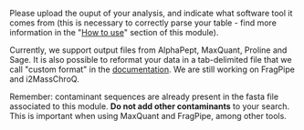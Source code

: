 Please upload the ouput of your analysis, and indicate what software 
tool it comes from (this is necessary to correctly parse your table - find 
more information in the "[How to use](https://proteobench.readthedocs.io/en/latest/modules/3-DDA-Quantification-ion-level/)" 
section of this module).

Currently, we support output files from AlphaPept, MaxQuant, Proline and Sage. It is also possible to reformat your data in a tab-delimited file that we call "custom format" in the [documentation](https://proteobench.readthedocs.io/en/latest/modules/3-DDA-Quantification-ion-level/). We are still working on FragPipe and i2MassChroQ.

Remember: contaminant sequences are already present in the fasta file 
associated to this module. **Do not add other contaminants** to your 
search. This is important when using MaxQuant and FragPipe, among other tools.